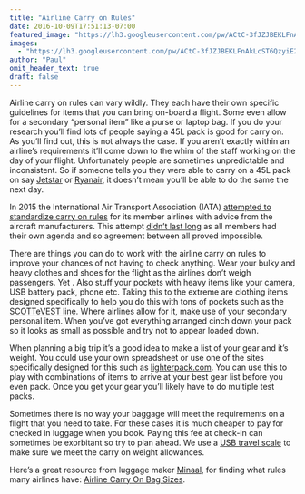 ```yaml
---
title: "Airline Carry on Rules"
date: 2016-10-09T17:51:13-07:00
featured_image: "https://lh3.googleusercontent.com/pw/ACtC-3fJZJBEKLFnAkLcST6QzyiE2B3fSccEmGdaHI6_3slhVGvhSW_G9kPxnDBYH07ZvXi879SkjUT7c3jhnYbW1UAUKRvwUqEbKAXEO-9sgIXNyUgA33TC1AoANnlDlqM7BnugAORJV64IYeFOu-Nm0n_70Q=w700-h144-no"
images:
  - "https://lh3.googleusercontent.com/pw/ACtC-3fJZJBEKLFnAkLcST6QzyiE2B3fSccEmGdaHI6_3slhVGvhSW_G9kPxnDBYH07ZvXi879SkjUT7c3jhnYbW1UAUKRvwUqEbKAXEO-9sgIXNyUgA33TC1AoANnlDlqM7BnugAORJV64IYeFOu-Nm0n_70Q=w700-h144-no"
author: "Paul"
omit_header_text: true
draft: false
---
```


Airline carry on rules can vary wildly. They each have their own specific guidelines for items that you can bring on-board a flight. Some even allow for a secondary “personal item” like a purse or laptop bag. If you do your research you’ll find lots of people saying a 45L pack is good for carry on. As you’ll find out, this is not always the case. If you aren’t exactly within an airline’s requirements it’ll come down to the whim of the staff working on the day of your flight. Unfortunately people are sometimes unpredictable and inconsistent. So if someone tells you they were able to carry on a 45L pack on say [Jetstar](https://www.jetstar.com/au/en/flights/baggage) or [Ryanair](https://www.ryanair.com/us/en/useful-info/help-centre/faq-overview/Baggage#0-13), it doesn’t mean you’ll be able to do the same the next day.

In 2015 the International Air Transport Association (IATA) [attempted to standardize carry on rules](https://www.iata.org/en/pressroom/pr/2015-06-09-02/) for its member airlines with advice from the aircraft manufacturers. This attempt [didn’t last long](https://www.cbc.ca/news/business/standardized-airline-carry-on-bag-campaign-halted-1.3117430) as all members had their own agenda and so agreement between all proved impossible.

There are things you can do to work with the airline carry on rules to improve your chances of not having to check anything. Wear your bulky and heavy clothes and shoes for the flight as the airlines don’t weigh passengers. Yet . Also stuff your pockets with heavy items like your camera, USB battery pack, phone etc. Taking this to the extreme are clothing items designed specifically to help you do this with tons of pockets such as the [SCOTTeVEST line](https://www.scottevest.com/page/traveler.shtml). Where airlines allow for it, make use of your secondary personal item. When you’ve got everything arranged cinch down your pack so it looks as small as possible and try not to appear loaded down.

When planning a big trip it’s a good idea to make a list of your gear and it’s weight. You could use your own spreadsheet or use one of the sites specifically designed for this such as [lighterpack.com](https://lighterpack.com/). You can use this to play with combinations of items to arrive at your best gear list before you even pack. Once you get your gear you’ll likely have to do multiple test packs.

Sometimes there is no way your baggage will meet the requirements on a flight that you need to take. For these cases it is much cheaper to pay for checked in luggage when you book. Paying this fee at check-in can sometimes be exorbitant so try to plan ahead. We use a [USB travel scale](https://www.mec.ca/en/product/5044-977/Digital-USB-Scale) to make sure we meet the carry on weight allowances.

Here’s a great resource from luggage maker [Minaal](https://www.minaal.com/), for finding what rules many airlines have: [Airline Carry On Bag Sizes](https://carryonbagsizes.com/).
